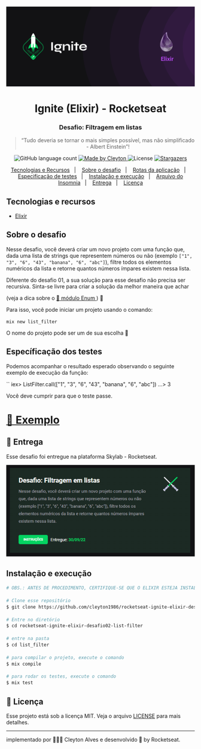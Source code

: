 <p align="center">
  <img  src="./assets/cover-elixir.png">
</p>

<h1 align="center">
  Ignite (Elixir) - Rocketseat
</h1>

<h3 align="center">
  Desafio: Filtragem em listas
</h3>

<blockquote align="center">“Tudo deveria se tornar o mais simples possível, mas não simplificado - Albert Einstein”!</blockquote>

<p align="center">
  <img alt="GitHub language count" src="https://img.shields.io/github/languages/count/cleyton1986/rocketseat-ignite-elixir-desafio01-using-recursion?color=%2304D361">

  <a href="https://www.linkedin.com/in/cleytonalves">
    <img alt="Made by Cleyton" src="https://img.shields.io/badge/Made%20by-Cleyton_Alves-Alves%2304D361">
  </a>

  <img alt="License" src="https://img.shields.io/badge/license-MIT-%2304D361">

  <a href="https://github.com/cleyton1986/rocketseat-ignite-elixir-desafio01-using-recursion/stargazers">
    <img alt="Stargazers" src="https://img.shields.io/github/stars/cleyton1986/rocketseat-ignite-elixir-desafio01-using-recursion?style=social">
  </a>
</p>

<p align="center">
  <a href="#tecnologias-e-recursos">Tecnologias e Recursos</a>&nbsp;&nbsp;&nbsp;|&nbsp;&nbsp;&nbsp;
  <a href="#sobre-o-desafio">Sobre o desafio</a>&nbsp;&nbsp;&nbsp;|&nbsp;&nbsp;&nbsp;
    <a href="#rotas-da-aplicação">Rotas da aplicação</a>&nbsp;&nbsp;&nbsp;|&nbsp;&nbsp;&nbsp;
  <a href="#específicação-dos-testes">Especificação de testes</a>&nbsp;&nbsp;&nbsp;|&nbsp;&nbsp;&nbsp;
  <a href="#instalação-e-execução">Instalação e execução</a>&nbsp;&nbsp;&nbsp;|&nbsp;&nbsp;&nbsp;
  <a href="#arquivo-do-insomnia">Arquivo do Insomnia</a>&nbsp;&nbsp;&nbsp;|&nbsp;&nbsp;&nbsp;
  <a href="#calendar-entrega">Entrega</a>&nbsp;&nbsp;&nbsp;|&nbsp;&nbsp;&nbsp;
  <a href="#memo-licença">Licença</a>
</p>


## Tecnologias e recursos

- [Elixir](https://elixir-lang.org/install.html)

## Sobre o desafio

Nesse desafio, você deverá criar um novo projeto com uma função que, dada uma lista de strings que representem números ou não (exemplo `["1", "3", "6", "43", "banana", "6", "abc"]`), filtre todos os elementos numéricos da lista e retorne quantos números ímpares existem nessa lista.

Diferente do desafio 01, a sua solução para esse desafio não precisa ser recursiva. Sinta-se livre para criar a solução da melhor maneira que achar

(veja a dica sobre o 
    <a href="https://www.notion.so/Testes-test-list_length_test-exs-beef33b644d644d2aa11b29840f19864">🔗 módulo Enum </a>
) 🚀

Para isso, você pode iniciar um projeto usando o comando:


``
mix new list_filter
``

O nome do projeto pode ser um de sua escolha  💜

## Específicação dos testes

Podemos acompanhar o resultado esperado observando o seguinte exemplo de execução da função:

``
iex> ListFilter.call(["1", "3", "6", "43", "banana", "6", "abc"])
...> 3

Você deve cumprir para que o teste passe.


<h1 align="left">
    <a href="https://www.notion.so/Testes-test-list_length_test-exs-beef33b644d644d2aa11b29840f19864">🔗 Exemplo</a>
</h1>

## :calendar: Entrega

Esse desafio foi entregue na plataforma Skylab - Rocketseat.

<p align="center">
  <img  src="./assets/test-result.png">
</p>

## Instalação e execução

```bash
# OBS.: ANTES DE PROCEDIMENTO, CERTIFIQUE-SE QUE O ELIXIR ESTEJA INSTALADO NO SEU COMPUTADOR CORRETAMENTE.

# Clone esse repositório
$ git clone https://github.com/cleyton1986/rocketseat-ignite-elixir-desafio02-list-filter

# Entre no diretório
$ cd rocketseat-ignite-elixir-desafio02-list-filter

# entre na pasta
$ cd list_filter

# para compilar o projeto, execute o comando
$ mix compile

# para rodar os testes, execute o comando
$ mix test
```


## :memo: Licença

Esse projeto está sob a licença MIT. Veja o arquivo [LICENSE](LICENSE) para mais detalhes.

---

 implementado por 👨🏽‍💻 Cleyton Alves e desenvolvido 💜 by Rocketseat.

